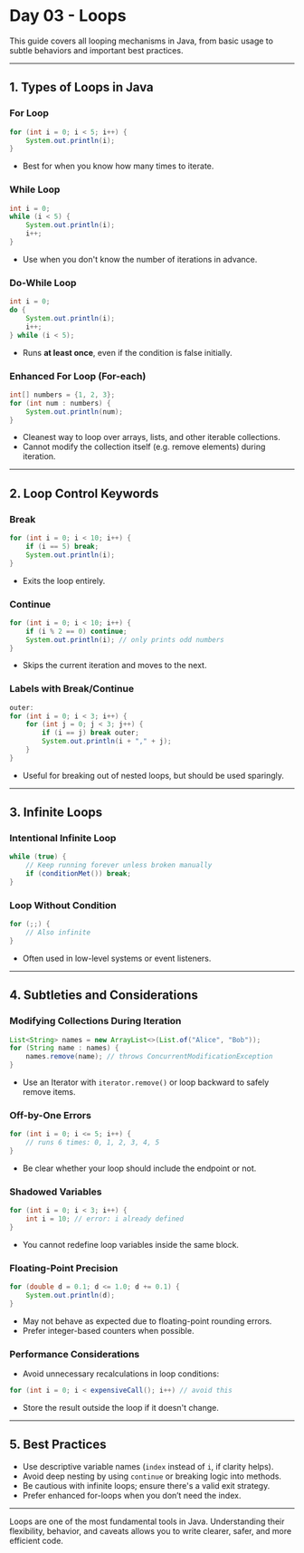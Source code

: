 # Day 03 - Loops

This guide covers all looping mechanisms in Java, from basic usage to subtle behaviors and important best practices.

---
## 1. Types of Loops in Java

### For Loop
```java
for (int i = 0; i < 5; i++) {
    System.out.println(i);
}
```
- Best for when you know how many times to iterate.

### While Loop
```java
int i = 0;
while (i < 5) {
    System.out.println(i);
    i++;
}
```
- Use when you don't know the number of iterations in advance.

### Do-While Loop
```java
int i = 0;
do {
    System.out.println(i);
    i++;
} while (i < 5);
```
- Runs **at least once**, even if the condition is false initially.

### Enhanced For Loop (For-each)
```java
int[] numbers = {1, 2, 3};
for (int num : numbers) {
    System.out.println(num);
}
```
- Cleanest way to loop over arrays, lists, and other iterable collections.
- Cannot modify the collection itself (e.g. remove elements) during iteration.

---

## 2. Loop Control Keywords

### Break
```java
for (int i = 0; i < 10; i++) {
    if (i == 5) break;
    System.out.println(i);
}
```
- Exits the loop entirely.

### Continue
```java
for (int i = 0; i < 10; i++) {
    if (i % 2 == 0) continue;
    System.out.println(i); // only prints odd numbers
}
```
- Skips the current iteration and moves to the next.

### Labels with Break/Continue
```java
outer:
for (int i = 0; i < 3; i++) {
    for (int j = 0; j < 3; j++) {
        if (i == j) break outer;
        System.out.println(i + "," + j);
    }
}
```
- Useful for breaking out of nested loops, but should be used sparingly.

---

## 3. Infinite Loops

### Intentional Infinite Loop
```java
while (true) {
    // Keep running forever unless broken manually
    if (conditionMet()) break;
}
```

### Loop Without Condition
```java
for (;;) {
    // Also infinite
}
```
- Often used in low-level systems or event listeners.

---

## 4. Subtleties and Considerations

### Modifying Collections During Iteration
```java
List<String> names = new ArrayList<>(List.of("Alice", "Bob"));
for (String name : names) {
    names.remove(name); // throws ConcurrentModificationException
}
```
- Use an Iterator with `iterator.remove()` or loop backward to safely remove items.

### Off-by-One Errors
```java
for (int i = 0; i <= 5; i++) {
    // runs 6 times: 0, 1, 2, 3, 4, 5
}
```
- Be clear whether your loop should include the endpoint or not.

### Shadowed Variables
```java
for (int i = 0; i < 3; i++) {
    int i = 10; // error: i already defined
}
```
- You cannot redefine loop variables inside the same block.

### Floating-Point Precision
```java
for (double d = 0.1; d <= 1.0; d += 0.1) {
    System.out.println(d);
}
```
- May not behave as expected due to floating-point rounding errors.
- Prefer integer-based counters when possible.

### Performance Considerations
- Avoid unnecessary recalculations in loop conditions:
```java
for (int i = 0; i < expensiveCall(); i++) // avoid this
```
- Store the result outside the loop if it doesn't change.

---
## 5. Best Practices

- Use descriptive variable names (`index` instead of `i`, if clarity helps).
- Avoid deep nesting by using `continue` or breaking logic into methods.
- Be cautious with infinite loops; ensure there's a valid exit strategy.
- Prefer enhanced for-loops when you don’t need the index.

---

Loops are one of the most fundamental tools in Java. Understanding their flexibility, behavior, and caveats allows you to write clearer, safer, and more efficient code.
